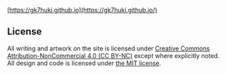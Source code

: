 [https://gk7huki.github.io](https://gk7huki.github.io/)

## License

All writing and artwork on the site is licensed under [Creative Commons Attribution-NonCommercial 4.0 (CC BY-NC)](http://creativecommons.org/licenses/by-nc/4.0/) except where explicitly noted. All design and code is licensed under [the MIT license](https://opensource.org/licenses/MIT).

